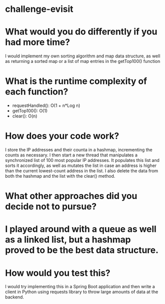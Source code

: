 # challenge-evisit

# What would you do differently if you had more time?

I would implement my own sorting algorithm and map data structure, as well as returning a sorted map or a list of map entries in the getTop100() function

# What is the runtime complexity of each function?
- requestHandled(): O(1 + n*Log n)
- getTop100(): O(1)
- clear(): O(n)

# How does your code work?

I store the IP addresses and their counta in a hashmap, incrementing the counts as necessary. I then start a new thread that manipulates a synchronized list of 100 
most popular IP addresses. It populates this list and sorts it accordingly, as well as mutates the list in case an address is higher than the current lowest-count address in the list. I also delete the data from both the hashmap and the list with the clear() method. 


# What other approaches did you decide not to pursue?

# I played around with a queue as well as a linked list, but a hashmap proved to be the best data structure. 


# How would you test this?

I would try implementing this in a Spring Boot application and then write a client in Python using requests library to throw large amounts of data at the backend.
